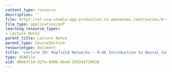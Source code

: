 ```yaml
---
content_type: resource
description: ''
file: https://ol-ocw-studio-app-production.s3.amazonaws.com/courses/9-40-introduction-to-neural-computation-spring-2018/d0eb7c14d2fa8ddb6bed2583d2f2962d_MIT9_40S18_Lec20.pdf
file_type: application/pdf
learning_resource_types:
- Lecture Notes
parent_title: Lecture Notes
parent_type: CourseSection
resourcetype: Document
title: 'Lecture 20: Hopfield Networks - 9.40 Introduction to Neural Compuatation'
type: OCWFile
uid: d0eb7c14-d2fa-8ddb-6bed-2583d2f2962d
---
```

